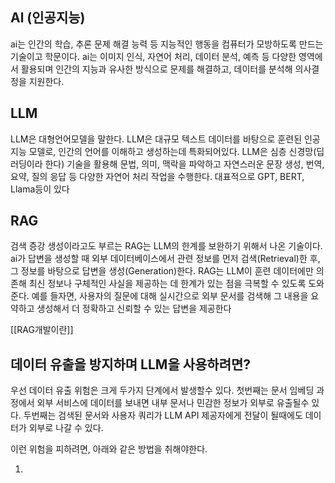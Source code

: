 ## Al (인공지능)

ai는 인간의 학습, 추론 문제 해결 능력 등 지능적인 행동을 컴퓨터가 모방하도록 만드는 기술이고 학문이다. ai는 이미지 인식, 자연어 처리, 데이터 분석, 예측 등 다양한 영역에서 활용되며 인간의 지능과 유사한 방식으로 문제를 해결하고, 데이터를 분석해 의사결정을 지원한다.

## LLM

LLM은 대형언어모델을 말한다. LLM은 대규모 텍스트 데이터를 바탕으로 훈련된 인공지능 모델로, 인간의 언어를 이해하고 생성하는데 특화되어있다. LLM은 심층 신경망(딥러딩이라 한다) 기술을 활용해 문법, 의미, 맥락을 파악하고 자연스러운 문장 생성, 번역, 요약, 질의 응답 등 다양한 자연어 처리 작업을 수행한다. 대표적으로 GPT, BERT, Llama등이 있다

## RAG

검색 증강 생성이라고도 부르는 RAG는 LLM의 한계를 보완하기 위해서 나온 기술이다. ai가 답변을 생성할 때 외부 데이터베이스에서 관련 정보를 먼저 검색(Retrieval)한 후, 그 정보를 바탕으로 답변을 생성(Generation)한다. RAG는 LLM이 훈련 데이터에만 의존해 최신 정보나 구체적인 사실을 제공하는 데 한계가 있는 점을 극복할 수 있도록 도와준다. 
예를 들자면, 사용자의 질문에 대해 실시간으로 외부 문서를 검색해 그 내용을 요약하고 생성해서 더 정확하고 신뢰할 수 있는 답변을 제공한다

[[RAG개발이란]]



## 데이터 유출을 방지하며 LLM을 사용하려면?

우선 데이터 유출 위험은 크게 두가지 단계에서 발생할수 있다.
첫번째는 문서 임베딩 과정에서 외부 서비스에 데이터를 보내면 내부 문서나 민감한 정보가 외부로 유출될수 있다.
두번째는 검색된 문서와 사용자 쿼리가 LLM API 제공자에게 전달이 될때에도 데이터가 외부로 나갈 수 있다. 

이런 위험을 피하려면, 아래와 같은 방법을 취해야한다.

1. 